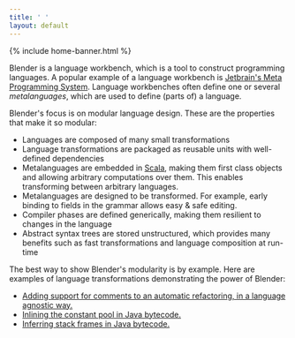 ```yaml
---
title: ' '
layout: default
---
```


{% include home-banner.html %}

Blender is a language workbench, which is a tool to construct programming languages. A popular example of a language workbench is <a href="https://www.jetbrains.com/mps/">Jetbrain's Meta Programming System</a>. Language workbenches often define one or several _metalanguages_, which are used to define (parts of) a language.

Blender's focus is on modular language design. These are the properties that make it so modular:

- Languages are composed of many small transformations
- Language transformations are packaged as reusable units with well-defined dependencies
- Metalanguages are embedded in [Scala](http://www.scala-lang.org/"), making them first class objects and allowing arbitrary computations over them. This enables transforming between arbitrary languages.
- Metalanguages are designed to be transformed. For example, early binding to fields in the grammar allows easy & safe editing.
- Compiler phases are defined generically, making them resilient to changes in the language
- Abstract syntax trees are stored unstructured, which provides many benefits such as fast transformations and language composition at run-time

The best way to show Blender's modularity is by example. Here are examples of language transformations demonstrating the power of Blender:

- [Adding support for comments to an automatic refactoring, in a language agnostic way.](http://keyboarddrummer.github.io/Blender/bigrammar/modularity/)
- [Inlining the constant pool in Java bytecode.](http://keyboarddrummer.github.io/Blender/deltas/inline-constant-pool/)
- [Inferring stack frames in Java bytecode.](http://keyboarddrummer.github.io/Blender/deltas/infer-stack-frames/)